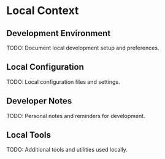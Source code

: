 # Local Context

## Development Environment

TODO: Document local development setup and preferences.

## Local Configuration

TODO: Local configuration files and settings.

## Developer Notes

TODO: Personal notes and reminders for development.

## Local Tools

TODO: Additional tools and utilities used locally.
